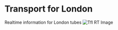 # Transport for London
Realtime information for London tubes
<img src="https://i.imgur.com/jS21bPq.gifv" alt="Tfl RT Image" />
